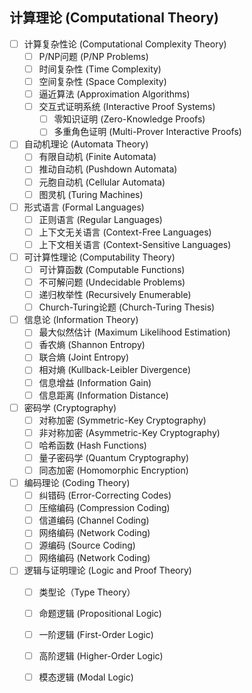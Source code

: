 ## 计算理论 (Computational Theory)

- [ ] 计算复杂性论 (Computational Complexity Theory)
    - [ ] P/NP问题 (P/NP Problems)
    - [ ] 时间复杂性 (Time Complexity)
    - [ ] 空间复杂性 (Space Complexity)
    - [ ] 逼近算法 (Approximation Algorithms)
    - [ ] 交互式证明系统 (Interactive Proof Systems)
        - [ ] 零知识证明 (Zero-Knowledge Proofs)
        - [ ] 多重角色证明 (Multi-Prover Interactive Proofs)
- [ ] 自动机理论 (Automata Theory)
    - [ ] 有限自动机 (Finite Automata)
    - [ ] 推动自动机 (Pushdown Automata)
    - [ ] 元胞自动机 (Cellular Automata)
    - [ ] 图灵机 (Turing Machines)
- [ ] 形式语言 (Formal Languages)
    - [ ] 正则语言 (Regular Languages)
    - [ ] 上下文无关语言 (Context-Free Languages)
    - [ ] 上下文相关语言 (Context-Sensitive Languages)
- [ ] 可计算性理论 (Computability Theory)
    - [ ] 可计算函数 (Computable Functions)
    - [ ] 不可解问题 (Undecidable Problems)
    - [ ] 递归枚举性 (Recursively Enumerable)
    - [ ] Church-Turing论题 (Church-Turing Thesis)
- [ ] 信息论 (Information Theory)
    - [ ] 最大似然估计 (Maximum Likelihood Estimation)
    - [ ] 香农熵 (Shannon Entropy)
    - [ ] 联合熵 (Joint Entropy)
    - [ ] 相对熵 (Kullback-Leibler Divergence)
    - [ ] 信息增益 (Information Gain)
    - [ ] 信息距离 (Information Distance)
- [ ] 密码学 (Cryptography)
    - [ ] 对称加密 (Symmetric-Key Cryptography)
    - [ ] 非对称加密 (Asymmetric-Key Cryptography)
    - [ ] 哈希函数 (Hash Functions)
    - [ ] 量子密码学 (Quantum Cryptography)
    - [ ] 同态加密 (Homomorphic Encryption)
- [ ] 编码理论 (Coding Theory)
    - [ ] 纠错码 (Error-Correcting Codes)
    - [ ] 压缩编码 (Compression Coding)
    - [ ] 信道编码 (Channel Coding)
    - [ ] 网络编码 (Network Coding)
    - [ ] 源编码 (Source Coding)
    - [ ] 网络编码 (Network Coding)
- [ ] 逻辑与证明理论 (Logic and Proof Theory)
    - [ ] 类型论（Type Theory）
    - [ ] 命题逻辑 (Propositional Logic)
    - [ ] 一阶逻辑 (First-Order Logic)
    - [ ] 高阶逻辑 (Higher-Order Logic)
    - [ ] 模态逻辑 (Modal Logic)

